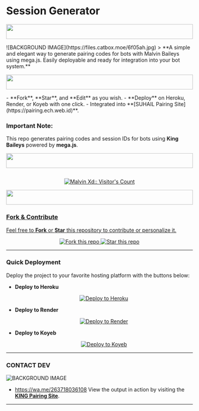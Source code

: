 # Session Generator
<p align="center">
  <img src="https://i.imgur.com/dBaSKWF.gif" height="40" width="100%">
</p>
![BACKGROUND IMAGE](https://files.catbox.moe/6f05ah.jpg)
> **A simple and elegant way to generate pairing codes for bots with Malvin Baileys using mega.js. Easily deployable and ready for integration into your bot system.**
<p align="center">
  <img src="https://i.imgur.com/dBaSKWF.gif" height="40" width="100%">
</p>
- **Fork**, **Star**, and **Edit** as you wish.
- **Deploy** on Heroku, Render, or Koyeb with one click.
- Integrated into **[SUHAIL Pairing Site](https://pairing.ech.web.id)**. 

### **Important Note:**
This repo generates pairing codes and session IDs for bots using **King Baileys** powered by **mega.js**.

<p align="center">
  <img src="https://i.imgur.com/dBaSKWF.gif" height="40" width="100%">
</p>

<p align="center">
   <a href="https://github.com/KingZord263">
    <img 
   </a>
</p>

<p align="center">
   <img src="https://profile-counter.glitch.me/{XdKing2}/count.svg" alt="Malvin Xd:: Visitor's Count" />
</p>
<p align="center">
  <img src="https://i.imgur.com/dBaSKWF.gif" height="40" width="100%">
</p>


### **Fork & Contribute**
Feel free to **Fork** or **Star** this repository to contribute or personalize it.

<p align="center">
  <a href="https://github.com/KingZord263/SUHAIL-MD/fork">
    <img alt="Fork this repo" src="https://img.shields.io/badge/Fork%20This%20Repo-black?style=for-the-badge&logo=github&logoColor=white" />
  </a>
  <a href="https://github.com/KingZord263/SUHAIL-MD/stargazers">
    <img alt="Star this repo" src="https://img.shields.io/github/stars/Kingzord263/SUAHIL-MD?style=for-the-badge&logo=github&logoColor=white" />
  </a>
</p>

---

### **Quick Deployment**
Deploy the project to your favorite hosting platform with the buttons below:

- **Deploy to Heroku**
  <p align="center">
    <a href="https://dashboard.heroku.com/new?template=https://github.com/SUAHIL-MD" target="_blank">
      <img alt="Deploy to Heroku" src="https://img.shields.io/badge/Deploy%20to%20Heroku-black?style=for-the-badge&logo=heroku&logoColor=white" />
    </a>
  </p>

- **Deploy to Render**
  <p align="center">
    <a href="https://dashboard.render.com" target="_blank">
      <img alt="Deploy to Render" src="https://img.shields.io/badge/Deploy%20to%20Render-black?style=for-the-badge&logo=render&logoColor=white" />
    </a>
  </p>

- **Deploy to Koyeb**
  <p align="center">
    <a href="https://app.koyeb.com" target="_blank">
      <img alt="Deploy to Koyeb" src="https://img.shields.io/badge/Deploy%20to%20Koyeb-black?style=for-the-badge&logo=koyeb&logoColor=white" />
    </a>
  </p>

---

### **CONTACT DEV**
![BACKGROUND IMAGE](https://files.catbox.moe/r47u10.jpg)
* https://wa.me/263718036108
View the output in action by visiting the **[KING Pairing Site](https://pairing.gh.web.id)**.

---
